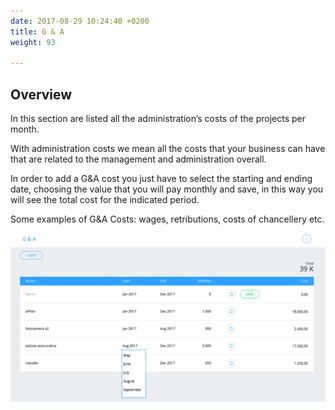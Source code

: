```yaml
---
date: 2017-08-29 10:24:40 +0200
title: G & A
weight: 93

---
```



## Overview

In this section are listed all the administration’s costs of the projects per month.

With administration costs we mean all the costs that your business can have that are related to the management and administration overall.

In order to add a G&A cost you just have to select the starting and ending date, choosing the value that you will pay monthly and save, in this way you will see the total cost for the indicated period.

Some examples of G&A Costs: wages, retributions, costs of chancellery etc.

![](/uploads/2017/08/29/G&A.png)

